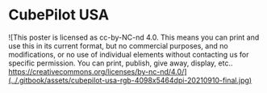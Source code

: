 # CubePilot USA

![This poster is licensed as cc-by-NC-nd 4.0. This means you can print and use this in its current format, but no commercial purposes, and no modifications, or no use of individual elements without contacting us for specific permission. You can print, publish, give away, display, etc..
https://creativecommons.org/licenses/by-nc-nd/4.0/](../.gitbook/assets/cubepilot-usa-rgb-4098x5464dpi-20210910-final.jpg)
